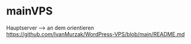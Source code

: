 # mainVPS
Hauptserver
--> an dem orientieren https://github.com/IvanMurzak/WordPress-VPS/blob/main/README.md
